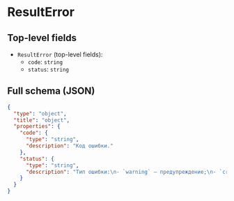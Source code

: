 # ResultError

## Top-level fields
- `ResultError` (top-level fields):
  - `code`: `string`
  - `status`: `string`

## Full schema (JSON)
```json
{
  "type": "object",
  "title": "object",
  "properties": {
    "code": {
      "type": "string",
      "description": "Код ошибки."
    },
    "status": {
      "type": "string",
      "description": "Тип ошибки:\n- `warning` — предупреждение;\n- `critical` — критическая ошибка.\n"
    }
  }
}
```
